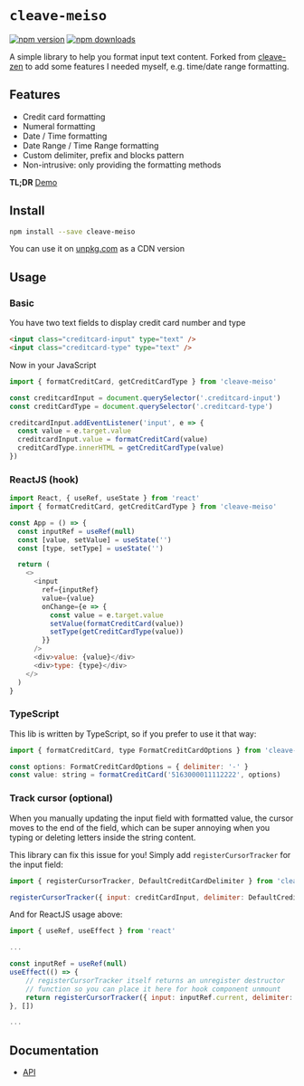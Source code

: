 # `cleave-meiso`

[![npm version](https://badge.fury.io/js/cleave-meiso.svg)](https://badge.fury.io/js/cleave-meiso)
[![npm downloads](https://img.shields.io/npm/dm/cleave-meiso.svg)](https://www.npmjs.com/package/cleave-meiso)

A simple library to help you format input text content. Forked from [cleave-zen](https://github.com/nosir/cleave-zen) to add some features I needed myself, e.g. time/date range formatting.

## Features

- Credit card formatting
- Numeral formatting
- Date / Time formatting
- Date Range / Time Range formatting
- Custom delimiter, prefix and blocks pattern
- Non-intrusive: only providing the formatting methods

**TL;DR** [Demo](https://nosir.github.io/cleave-meiso)

## Install

```sh
npm install --save cleave-meiso
```

You can use it on [unpkg.com](https://unpkg.com/cleave-meiso) as a CDN version

## Usage

### Basic

You have two text fields to display credit card number and type

```html
<input class="creditcard-input" type="text" />
<input class="creditcard-type" type="text" />
```

Now in your JavaScript

```js
import { formatCreditCard, getCreditCardType } from 'cleave-meiso'

const creditcardInput = document.querySelector('.creditcard-input')
const creditCardType = document.querySelector('.creditcard-type')

creditcardInput.addEventListener('input', e => {
  const value = e.target.value
  creditcardInput.value = formatCreditCard(value)
  creditCardType.innerHTML = getCreditCardType(value)
})
```

### ReactJS (hook)

```js
import React, { useRef, useState } from 'react'
import { formatCreditCard, getCreditCardType } from 'cleave-meiso'

const App = () => {
  const inputRef = useRef(null)
  const [value, setValue] = useState('')
  const [type, setType] = useState('')

  return (
    <>
      <input
        ref={inputRef}
        value={value}
        onChange={e => {
          const value = e.target.value
          setValue(formatCreditCard(value))
          setType(getCreditCardType(value))
        }}
      />
      <div>value: {value}</div>
      <div>type: {type}</div>
    </>
  )
}
```

### TypeScript

This lib is written by TypeScript, so if you prefer to use it that way:

```js
import { formatCreditCard, type FormatCreditCardOptions } from 'cleave-meiso'

const options: FormatCreditCardOptions = { delimiter: '-' }
const value: string = formatCreditCard('5163000011112222', options)
```

### Track cursor (optional)

When you manually updating the input field with formatted value, the cursor
moves to the end of the field, which can be super annoying when you typing or
deleting letters inside the string content.

This library can fix this issue for you! Simply add `registerCursorTracker` for
the input field:

```js
import { registerCursorTracker, DefaultCreditCardDelimiter } from 'cleave-meiso'

registerCursorTracker({ input: creditCardInput, delimiter: DefaultCreditCardDelimiter }})
```

And for ReactJS usage above:

```js
import { useRef, useEffect } from 'react'

...

const inputRef = useRef(null)
useEffect(() => {
    // registerCursorTracker itself returns an unregister destructor
    // function so you can place it here for hook component unmount
    return registerCursorTracker({ input: inputRef.current, delimiter: DefaultCreditCardDelimiter })
}, [])

...
```

## Documentation

- [API](https://github.com/nosir/cleave-meiso/blob/main/docs/modules.md)

